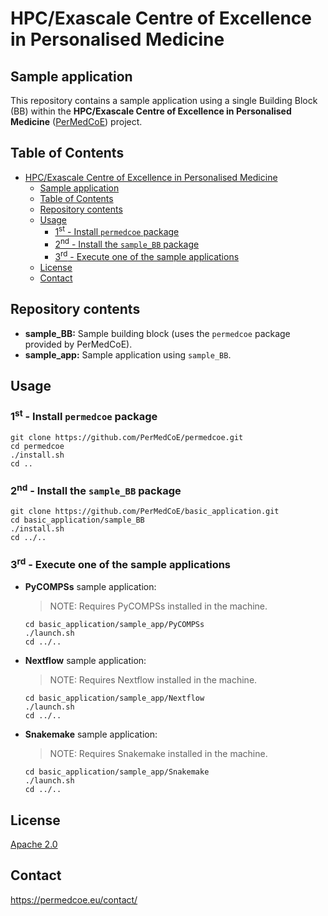 # HPC/Exascale Centre of Excellence in Personalised Medicine

## Sample application

This repository contains a sample application using a single Building Block (BB) within the **HPC/Exascale Centre of Excellence in Personalised Medicine**
([PerMedCoE](https://permedcoe.eu/)) project.

## Table of Contents

- [HPC/Exascale Centre of Excellence in Personalised Medicine](#hpcexascale-centre-of-excellence-in-personalised-medicine)
  - [Sample application](#sample-application)
  - [Table of Contents](#table-of-contents)
  - [Repository contents](#repository-contents)
  - [Usage](#usage)
    - [1<sup>st</sup> - Install `permedcoe` package](#1supstsup---install-permedcoe-package)
    - [2<sup>nd</sup> - Install the `sample_BB` package](#2supndsup---install-the-sample_bb-package)
    - [3<sup>rd</sup> - Execute one of the sample applications](#3suprdsup---execute-one-of-the-sample-applications)
  - [License](#license)
  - [Contact](#contact)

## Repository contents

- **sample_BB:** Sample building block (uses the `permedcoe` package provided by PerMedCoE).
- **sample_app:** Sample application using `sample_BB`.

## Usage

### 1<sup>st</sup> - Install `permedcoe` package

  ```shell
  git clone https://github.com/PerMedCoE/permedcoe.git
  cd permedcoe
  ./install.sh
  cd ..
  ```

### 2<sup>nd</sup> - Install the `sample_BB` package

  ```shell
  git clone https://github.com/PerMedCoE/basic_application.git
  cd basic_application/sample_BB
  ./install.sh
  cd ../..
  ```

### 3<sup>rd</sup> - Execute one of the sample applications

- **PyCOMPSs** sample application:

  > NOTE: Requires PyCOMPSs installed in the machine.

  ```shell
  cd basic_application/sample_app/PyCOMPSs
  ./launch.sh
  cd ../..
  ```

- **Nextflow** sample application:

  > NOTE: Requires Nextflow installed in the machine.

  ```shell
  cd basic_application/sample_app/Nextflow
  ./launch.sh
  cd ../..
  ```

- **Snakemake** sample application:

  > NOTE: Requires Snakemake installed in the machine.

  ```shell
  cd basic_application/sample_app/Snakemake
  ./launch.sh
  cd ../..
  ```

## License

[Apache 2.0](https://www.apache.org/licenses/LICENSE-2.0)

## Contact

<https://permedcoe.eu/contact/>
